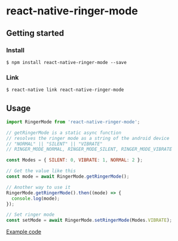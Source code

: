 # react-native-ringer-mode

## Getting started

### Install

`$ npm install react-native-ringer-mode --save`

### Link

`$ react-native link react-native-ringer-mode`

## Usage

```javascript
import RingerMode from 'react-native-ringer-mode';

// getRingerMode is a static async function
// resolves the ringer mode as a string of the android device
// "NORMAL" || "SILENT" || "VIBRATE"
// RINGER_MODE_NORMAL, RINGER_MODE_SILENT, RINGER_MODE_VIBRATE

const Modes = { SILENT: 0, VIBRATE: 1, NORMAL: 2 };

// Get the value like this
const mode = await RingerMode.getRingerMode();

// Another way to use it
RingerMode.getRingerMode().then((mode) => {
  console.log(mode);
});

// Set ringer mode
const setMode = await RingerMode.setRingerMode(Modes.VIBRATE);
```

[Example code](https://github.com/ryhnnl/rn-experimental/blob/65e4fa039567f8d5f375e27bd077f2f47f9c2613/src/screens/RingerModeExp.js#L47)
